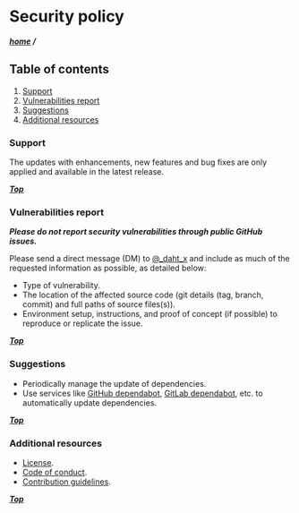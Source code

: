 # Security policy

***[home](./readme.md) /***

## Table of contents

1. [Support](#support)
2. [Vulnerabilities report](#vulnerabilities-report)
3. [Suggestions](#suggestions)
4. [Additional resources](#additional-resources)

### Support

The updates with enhancements, new features and bug fixes are only applied and available in the latest release.

***[Top](#security-policy)***

### Vulnerabilities report

***Please do not report security vulnerabilities through public GitHub issues.***

Please send a direct message (DM) to [@_daht_x](https://twitter.com/_daht_x) and include as much of the requested information as possible, as detailed below:

- Type of vulnerability.
- The location of the affected source code (git details (tag, branch, commit) and full paths of source files(s)).
- Environment setup, instructions, and proof of concept (if possible) to reproduce or replicate the issue.

***[Top](#security-policy)***

### Suggestions

- Periodically manage the update of dependencies.
- Use services like [GitHub dependabot](https://docs.github.com/en/code-security/dependabot), [GitLab dependabot](https://dependabot-gitlab.gitlab.io/dependabot/), etc. to automatically update dependencies.

***[Top](#security-policy)***

### Additional resources

- [License](./license).
- [Code of conduct](./code-of-conduct.md).
- [Contribution guidelines](./contributing.md).

***[Top](#security-policy)***
